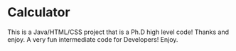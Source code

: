 # Calculator
This is a Java/HTML/CSS project that is a Ph.D high level code! Thanks and enjoy. A very fun intermediate code for Developers! Enjoy.
